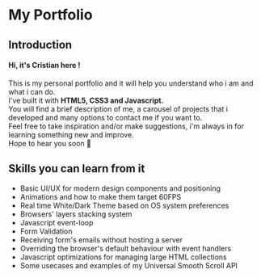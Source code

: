 # My Portfolio
## Introduction
#### Hi,  it's Cristian here !</br>
This is my personal portfolio and it will help you understand who i am and what i can do.</br>
I've built it with **HTML5, CSS3 and Javascript.**</br>
You will find a brief description of me, a carousel of projects that i developed and many options to contact me if you want to.</br>
Feel free to take inspiration and/or make suggestions, i'm always in for learning something new and improve.</br>
Hope to hear you soon 👋

## Skills you can learn from it
* Basic UI/UX for modern design components and positioning
* Animations and how to make them target 60FPS
* Real time White/Dark Theme based on OS system preferences
* Browsers' layers stacking system
* Javascript event-loop
* Form Validation
* Receiving form's emails without hosting a server
* Overriding the browser's default behaviour with event handlers
* Javascript optimizations for managing large HTML collections
* Some usecases and examples of my Universal Smooth Scroll API

